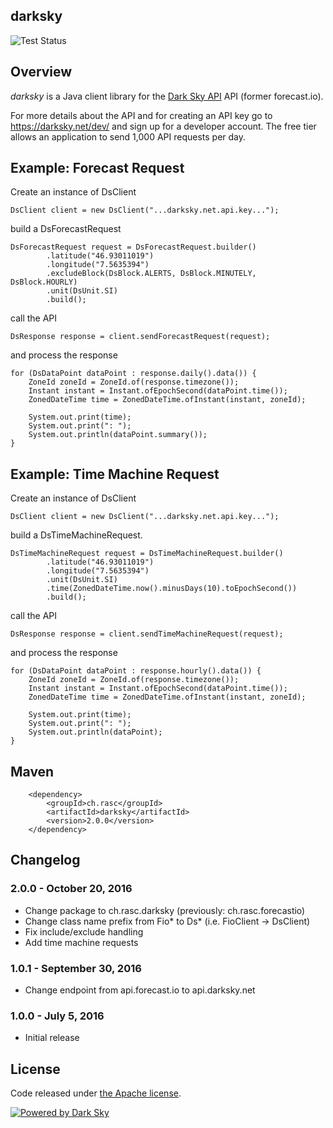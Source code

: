 ## darksky

![Test Status](https://github.com/ralscha/darksky/workflows/test/badge.svg)

## Overview

*darksky* is a Java client library for the [Dark Sky API](https://darksky.net/dev/) API (former forecast.io).

For more details about the API and for creating an API key go to 
https://darksky.net/dev/ and sign up for a developer account.
The free tier allows an application to send 1,000 API requests per day.

## Example: Forecast Request

Create an instance of DsClient

```
DsClient client = new DsClient("...darksky.net.api.key...");
```

build a DsForecastRequest

```
DsForecastRequest request = DsForecastRequest.builder()
        .latitude("46.93011019")
		.longitude("7.5635394")
		.excludeBlock(DsBlock.ALERTS, DsBlock.MINUTELY, DsBlock.HOURLY)
		.unit(DsUnit.SI)
		.build();
```

call the API

```
DsResponse response = client.sendForecastRequest(request);
```

and process the response

```
for (DsDataPoint dataPoint : response.daily().data()) {
    ZoneId zoneId = ZoneId.of(response.timezone());
    Instant instant = Instant.ofEpochSecond(dataPoint.time());
    ZonedDateTime time = ZonedDateTime.ofInstant(instant, zoneId);

    System.out.print(time);
    System.out.print(": ");
    System.out.println(dataPoint.summary());
}
```


## Example: Time Machine Request

Create an instance of DsClient

```
DsClient client = new DsClient("...darksky.net.api.key...");
```

build a DsTimeMachineRequest.  

```
DsTimeMachineRequest request = DsTimeMachineRequest.builder()
        .latitude("46.93011019")
		.longitude("7.5635394")				
		.unit(DsUnit.SI)
		.time(ZonedDateTime.now().minusDays(10).toEpochSecond())
		.build();
```

call the API

```
DsResponse response = client.sendTimeMachineRequest(request);
```

and process the response

```
for (DsDataPoint dataPoint : response.hourly().data()) {			
    ZoneId zoneId = ZoneId.of(response.timezone());
    Instant instant = Instant.ofEpochSecond(dataPoint.time());
    ZonedDateTime time = ZonedDateTime.ofInstant(instant, zoneId);

    System.out.print(time);
    System.out.print(": ");
    System.out.println(dataPoint);            
}
```

## Maven

```
	<dependency>
		<groupId>ch.rasc</groupId>
		<artifactId>darksky</artifactId>
		<version>2.0.0</version>
	</dependency>
```

## Changelog

### 2.0.0 - October 20, 2016
  * Change package to ch.rasc.darksky (previously: ch.rasc.forecastio)
  * Change class name prefix from Fio* to Ds* (i.e. FioClient -> DsClient)
  * Fix include/exclude handling
  * Add time machine requests
  

### 1.0.1 - September 30, 2016
  * Change endpoint from api.forecast.io to api.darksky.net

  
### 1.0.0 - July 5, 2016
  * Initial release


## License
Code released under [the Apache license](http://www.apache.org/licenses/).


[![Powered by Dark Sky](https://darksky.net/dev/img/attribution/poweredby-oneline.png)](https://darksky.net/poweredby/)